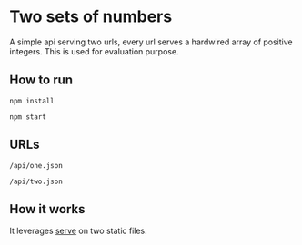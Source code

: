 # Two sets of numbers

A simple api serving two urls, every url serves a hardwired array of positive integers.
This is used for evaluation purpose.

## How to run
`npm install`

`npm start`

## URLs
`/api/one.json`

`/api/two.json`

## How it works
It leverages [serve](https://www.npmjs.com/package/serve) on two static files.
